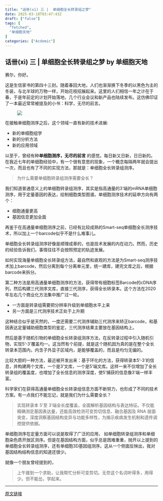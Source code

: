 ```yaml
---
title: "话卌(xì) 三 |  单细胞全长转录组之梦"
date: 2025-03-18T03:47:43Z
draft: ["false"]
tags: [
  "fetched",
  "单细胞天地"
]
categories: ["Acdemic"]
---
```

话卌(xì) 三 |  单细胞全长转录组之梦 by 单细胞天地
------
<div><section data-tool="mdnice编辑器" data-website="https://www.mdnice.com"><p data-tool="mdnice编辑器"><span leaf="">赛尔，你好。</span></p><p data-tool="mdnice编辑器"><span leaf="">这是生信家书的第四十三封。随着春回大地，人们也渐渐换下冬季的以黑色为主的冬装，与北半球的万物一样，开始花枝招展起来。这里的人们相信一年之计在于春，于是年前定的计划开始落地，几个行业会议和新产品也陆续发布。这仿佛印证了一本最近常常被提及的小书：科学，无尽的前言。</span></p><figure data-tool="mdnice编辑器"><span leaf=""><img data-src="https://mmbiz.qpic.cn/mmbiz_png/siaia0BDGJdjRvhib8T6lAgQPq5bHEMoIcFoeWeMmZfcbBtk2N9EKcuqj9wlWKyToxknlLDx7Wa5GfjwJHyyTd33w/640?wx_fmt=png&amp;from=appmsg" data-ratio="0.4281524926686217" data-type="png" data-w="1023" data-imgfileid="100044882" src="https://mmbiz.qpic.cn/mmbiz_png/siaia0BDGJdjRvhib8T6lAgQPq5bHEMoIcFoeWeMmZfcbBtk2N9EKcuqj9wlWKyToxknlLDx7Wa5GfjwJHyyTd33w/640?wx_fmt=png&amp;from=appmsg"></span></figure><p data-tool="mdnice编辑器"><span leaf="">在接触单细胞测序之后，这个领域一直有新的技术进展:</span></p><ul><li><section><span leaf="">新的单细胞组学</span></section></li><li><section><span leaf="">新的分析方法</span></section></li><li><section><span leaf="">新的应用领域</span></section></li></ul><p data-tool="mdnice编辑器"><span leaf="">以至于，曾经有种</span><strong><span leaf="">单细胞测序，无尽的前言</span></strong><span leaf=""> 的感觉。每日新又日新，日日新的。在我近七年的单细胞经验中，有一个很有意思的现象，一个概念每隔两年就会提出一次，而且也有了不同的实现方法，那就是：单细胞全长转录组测序。</span></p><blockquote><p><span leaf="">为什么需要单细胞转录组测序需要全长？</span></p></blockquote><p data-tool="mdnice编辑器"><span leaf="">我们知道普通意义上的单细胞转录组测序，其实是指高通量的3‘端的mRNA单细胞测序，用于定量基因的表达，绘制细胞类型图谱。单细胞测序技术的延申方向有两个：</span></p><ul><li><section><span leaf="">细胞通量更高</span></section></li><li><section><span leaf="">基因信息更加全面</span></section></li></ul><p data-tool="mdnice编辑器"><span leaf="">再鉴于在高通量单细胞测序之前，已经有比较成熟的Smart-seq单细胞全长测序技术，所以加上一个barcode似乎不是什么难事儿。</span></p><p data-tool="mdnice编辑器"><span leaf="">单细胞全长转录组测序好像是顺理成章的，也是技术发展的内在动力。然而，历史的经验告诉我们，事情往往不会按照预定的轨迹发展。</span></p><p data-tool="mdnice编辑器"><span leaf="">如何实现海量单细胞全长转录组方法，最自然和直观的方法是为Smart-seq测序技术加上barcode，然后分离到每个分离单元里，统一建库，建完文库之后，根据barcode来拆分。</span></p><p data-tool="mdnice编辑器"><span leaf="">第二种方法是用高通量单细胞测序的方法，获得带有细胞标签Barcode的cDNA序列，然后构建三代测序文库，直接三代测序，获得全长转录本。这个方法在2020年左右几个商业化方法集中推广过一轮。</span></p><ul><li><section><span leaf="">一方面是转录组需要把分辨率升级到单细胞水平上来</span></section></li><li><section><span leaf="">另一方面是三代测序技术正处于上升期</span></section></li></ul><p data-tool="mdnice编辑器"><span leaf="">这种结合似乎是天然的，一度还需要二代测序辅助三代测序来矫正barcode，和基因表达定量辅助细胞类型的鉴定，三代测序结果主要放在基因结构上。</span></p><p data-tool="mdnice编辑器"><span leaf="">然后是基于随机引物的单细胞全长转录组测序方法，在反转录过程中引入随机引物，实现5’-3’覆盖均一。这当然有个前提，就是这个随机因为真的是在整个全长转录本范围内，内含子外显子区域内，是能够覆盖的，而且是均匀无偏的。</span></p><p data-tool="mdnice编辑器"><span leaf="">比较大胆的一种方法，最近被开发出来：基于环化的方法，获得转录本5’-3’的信息，并构建两个文库，一个是3’文库，一个是5’端文库。这样一来不仅增加了全长转录组的覆盖度，也增加了全长信息的测序深度，使5’捕获的信息像3’端一样丰富。</span></p><p data-tool="mdnice编辑器"><span leaf="">科学家们在获得高通量单细胞全长转录组信息方面不断努力，也形成了不同的技术方案。有一点我们不能忘记，就是我们为什么需要全长？</span></p><blockquote><p><span leaf="">实现转录本 5’至 3’端全长度覆盖，全面解析基因结构与表达特征。不仅能精确测定基因表达量，还能高效检测可变剪切信息、融合基因及 RNA 层面突变，深度洞察基因结构变异与功能多样性，为揭示疾病发生机制和遗传调控提供依据。</span></p></blockquote><p data-tool="mdnice编辑器"><span leaf="">单细胞测序在定量方面可以说是取得了广泛的应用， 如单细胞转录组测序和单细胞染色质开放区测序。但是在基因结构方面，似乎总是困难重重，抛开以上提到的单细胞全长转录组测序，还有单细胞3D基因组测序。这从一个侧面反映出，我对基因结构结构信息的知道还很少。</span></p><p data-tool="mdnice编辑器"><span leaf="">就像一个朋友曾经提到的，</span></p><blockquote><p><span leaf="">上午接到一个求助，让我帮忙分析可变剪切。无奈这个名词听得多，用得少。但不能怂，学起来。</span></p></blockquote></section><p><mp-style-type data-value="3"></mp-style-type></p></div>  
<hr>
<a href="https://mp.weixin.qq.com/s/0HvzawY8pFzSN49revRQDg",target="_blank" rel="noopener noreferrer">原文链接</a>
